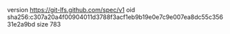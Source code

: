 version https://git-lfs.github.com/spec/v1
oid sha256:c307a20a4f00904011d3788f3acf1eb9b19e0e7c9e007ea8dc55c35631e2a9bd
size 783
